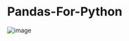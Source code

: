 # Pandas-For-Python
![image](https://github.com/Tusharpsharma/Pandas-For-Python/blob/main/PandasPractice.ipynb)
